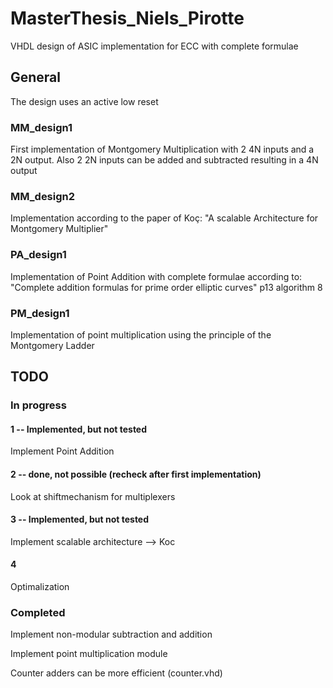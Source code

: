 # MasterThesis_Niels_Pirotte
VHDL design of ASIC implementation for ECC with complete formulae

## General
The design uses an active low reset

### MM_design1
First implementation of Montgomery Multiplication with 2 4N inputs and a 2N output.
Also 2 2N inputs can be added and subtracted resulting in a 4N output

### MM_design2
Implementation according to the paper of Koç: "A scalable Architecture for Montgomery Multiplier"

### PA_design1
Implementation of Point Addition with complete formulae according to: "Complete addition formulas for prime order elliptic curves" p13 algorithm 8

### PM_design1
Implementation of point multiplication using the principle of the Montgomery Ladder

## TODO

### In progress

#### 1 -- Implemented, but not tested

Implement Point Addition

#### 2 -- done, not possible (recheck after first implementation)

Look at shiftmechanism for multiplexers

#### 3 -- Implemented, but not tested

Implement scalable architecture --> Koc

#### 4

Optimalization

### Completed

Implement non-modular subtraction and addition

Implement point multiplication module

Counter adders can be more efficient (counter.vhd)
